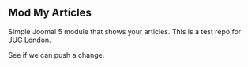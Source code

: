 ## Mod My Articles

Simple Joomal 5 module that shows your articles.
This is a test repo for JUG London.

See if we can push a change.
